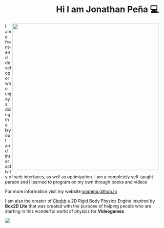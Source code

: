 <div align="right">

# Hi I am Jonathan Peña 💻

</div>

<img width="480" height="auto" align="right" src="https://github.com/jonpena/jonpena/blob/main/banner.png">
 
 
I am a front-end developer who enjoys doing the layout and interactivity 
of web interfaces, as well as optimization. I am a completely self-taught person 
and I learned to program on my own through books and videos


For more information visit my website <a href="https://jonpena.github.io" target="_blank" rel="noopener">jonpena.github.io</a>


I am also the creator of <a href="https://github.com/jonpena/Cirobb" target="_blank" rel="noopener">Cirobb</a> a 2D Rigid Body Physics Engine inspired by **Box2D Lite** that was created with the purpose of helping people who are starting in this wonderful world of physics for **Videogames**

<img align="center" src="https://github.com/jonpena/jonpena/blob/main/poster.png">

